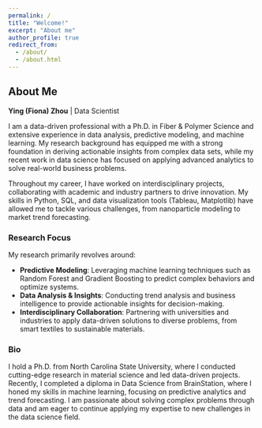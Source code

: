 ```yaml
---
permalink: /
title: "Welcome!"
excerpt: "About me"
author_profile: true
redirect_from: 
  - /about/
  - /about.html
---
```



## About Me

**Ying (Fiona) Zhou** | Data Scientist

I am a data-driven professional with a Ph.D. in Fiber & Polymer Science and extensive experience in data analysis, predictive modeling, and machine learning. My research background has equipped me with a strong foundation in deriving actionable insights from complex data sets, while my recent work in data science has focused on applying advanced analytics to solve real-world business problems.

Throughout my career, I have worked on interdisciplinary projects, collaborating with academic and industry partners to drive innovation. My skills in Python, SQL, and data visualization tools (Tableau, Matplotlib) have allowed me to tackle various challenges, from nanoparticle modeling to market trend forecasting.

### Research Focus

My research primarily revolves around:

- **Predictive Modeling**: Leveraging machine learning techniques such as Random Forest and Gradient Boosting to predict complex behaviors and optimize systems.
- **Data Analysis & Insights**: Conducting trend analysis and business intelligence to provide actionable insights for decision-making.
- **Interdisciplinary Collaboration**: Partnering with universities and industries to apply data-driven solutions to diverse problems, from smart textiles to sustainable materials.

### Bio

I hold a Ph.D. from North Carolina State University, where I conducted cutting-edge research in material science and led data-driven projects. Recently, I completed a diploma in Data Science from BrainStation, where I honed my skills in machine learning, focusing on predictive analytics and trend forecasting. I am passionate about solving complex problems through data and am eager to continue applying my expertise to new challenges in the data science field.

